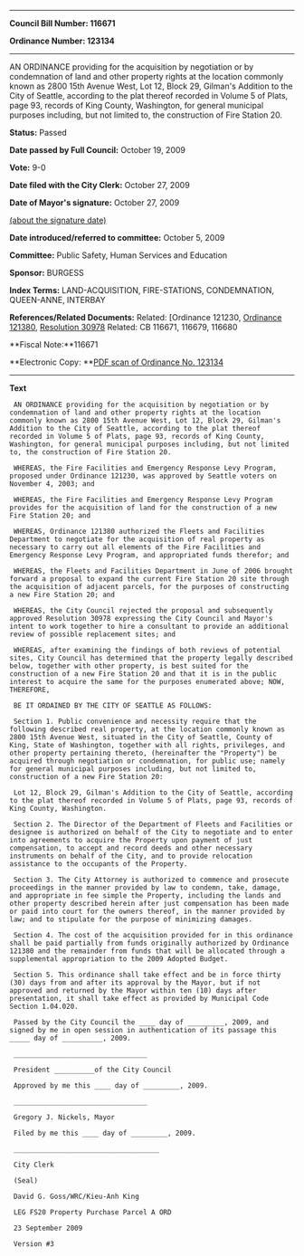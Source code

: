 

********

**Council Bill Number: 116671**
   
**Ordinance Number: 123134**
********

 AN ORDINANCE providing for the acquisition by negotiation or by condemnation of land and other property rights at the location commonly known as 2800 15th Avenue West, Lot 12, Block 29, Gilman's Addition to the City of Seattle, according to the plat thereof recorded in Volume 5 of Plats, page 93, records of King County, Washington, for general municipal purposes including, but not limited to, the construction of Fire Station 20.

**Status:** Passed
   
**Date passed by Full Council:** October 19, 2009
   
**Vote:** 9-0
   
**Date filed with the City Clerk:** October 27, 2009
   
**Date of Mayor's signature:** October 27, 2009
   
[(about the signature date)](/~public/approvaldate.htm)
   
   
   
**Date introduced/referred to committee:** October 5, 2009
   
**Committee:** Public Safety, Human Services and Education
   
**Sponsor:** BURGESS
   
   
**Index Terms:** LAND-ACQUISITION, FIRE-STATIONS, CONDEMNATION, QUEEN-ANNE, INTERBAY

**References/Related Documents:** Related: [Ordinance 121230, [Ordinance 121380](http://clerk.ci.seattle.wa.us/~scripts/nph-brs.exe?s1=&s3=&s4=121380&s2=&s5=&Sect4=and&l=20&Sect2=THESON&Sect3=PLURON&Sect5=CBOR1&Sect6=HITOFF&d=CBOR&p=1&u=%2F~public%2Fcbor1.htm&r=0&f=S
), [Resolution 30978](http://clerk.ci.seattle.wa.us/~scripts/nph-brs.exe?s1=&s3=30978&s2=&s4=&Sect4=AND&l=20&Sect2=THESON&Sect3=PLURON&Sect5=RESN1&Sect6=HITOFF&d=RES3&p=1&u=%2F~public%2Fresn1.htm&r=0&f=S
) Related: CB 116671, 116679, 116680

**Fiscal Note:**116671

**Electronic Copy: **[PDF scan of Ordinance No. 123134](/~archives/Ordinances/Ord_123134.pdf)

********

**Text**
   
```
 AN ORDINANCE providing for the acquisition by negotiation or by condemnation of land and other property rights at the location commonly known as 2800 15th Avenue West, Lot 12, Block 29, Gilman's Addition to the City of Seattle, according to the plat thereof recorded in Volume 5 of Plats, page 93, records of King County, Washington, for general municipal purposes including, but not limited to, the construction of Fire Station 20.

 WHEREAS, the Fire Facilities and Emergency Response Levy Program, proposed under Ordinance 121230, was approved by Seattle voters on November 4, 2003; and

 WHEREAS, the Fire Facilities and Emergency Response Levy Program provides for the acquisition of land for the construction of a new Fire Station 20; and

 WHEREAS, Ordinance 121380 authorized the Fleets and Facilities Department to negotiate for the acquisition of real property as necessary to carry out all elements of the Fire Facilities and Emergency Response Levy Program, and appropriated funds therefor; and

 WHEREAS, the Fleets and Facilities Department in June of 2006 brought forward a proposal to expand the current Fire Station 20 site through the acquisition of adjacent parcels, for the purposes of constructing a new Fire Station 20; and

 WHEREAS, the City Council rejected the proposal and subsequently approved Resolution 30978 expressing the City Council and Mayor's intent to work together to hire a consultant to provide an additional review of possible replacement sites; and

 WHEREAS, after examining the findings of both reviews of potential sites, City Council has determined that the property legally described below, together with other property, is best suited for the construction of a new Fire Station 20 and that it is in the public interest to acquire the same for the purposes enumerated above; NOW, THEREFORE,

 BE IT ORDAINED BY THE CITY OF SEATTLE AS FOLLOWS:

 Section 1. Public convenience and necessity require that the following described real property, at the location commonly known as 2800 15th Avenue West, situated in the City of Seattle, County of King, State of Washington, together with all rights, privileges, and other property pertaining thereto, (hereinafter the "Property") be acquired through negotiation or condemnation, for public use; namely for general municipal purposes including, but not limited to, construction of a new Fire Station 20:

 Lot 12, Block 29, Gilman's Addition to the City of Seattle, according to the plat thereof recorded in Volume 5 of Plats, page 93, records of King County, Washington.

 Section 2. The Director of the Department of Fleets and Facilities or designee is authorized on behalf of the City to negotiate and to enter into agreements to acquire the Property upon payment of just compensation, to accept and record deeds and other necessary instruments on behalf of the City, and to provide relocation assistance to the occupants of the Property.

 Section 3. The City Attorney is authorized to commence and prosecute proceedings in the manner provided by law to condemn, take, damage, and appropriate in fee simple the Property, including the lands and other property described herein after just compensation has been made or paid into court for the owners thereof, in the manner provided by law; and to stipulate for the purpose of minimizing damages.

 Section 4. The cost of the acquisition provided for in this ordinance shall be paid partially from funds originally authorized by Ordinance 121380 and the remainder from funds that will be allocated through a supplemental appropriation to the 2009 Adopted Budget.

 Section 5. This ordinance shall take effect and be in force thirty (30) days from and after its approval by the Mayor, but if not approved and returned by the Mayor within ten (10) days after presentation, it shall take effect as provided by Municipal Code Section 1.04.020.

 Passed by the City Council the ____ day of _________, 2009, and signed by me in open session in authentication of its passage this _____ day of __________, 2009.

 _________________________________

 President __________of the City Council

 Approved by me this ____ day of _________, 2009.

 _________________________________

 Gregory J. Nickels, Mayor

 Filed by me this ____ day of _________, 2009.

 ____________________________________

 City Clerk

 (Seal)

 David G. Goss/WRC/Kieu-Anh King

 LEG FS20 Property Purchase Parcel A ORD

 23 September 2009

 Version #3

```

